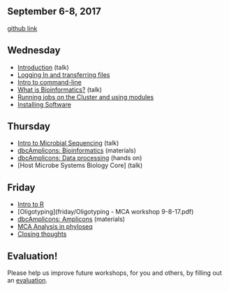 ## September 6-8, 2017

[github link](https://github.com/ucdavis-bioinformatics-training/2017-September-Microbial-Community-Analysis-Workshop)

Wednesday
----------
* [Introduction](wednesday/Introduction.pdf) (talk)
* [Logging In and transferring files](wednesday/logging-in)
* [Intro to command-line](wednesday/command-line-intro)
* [What is Bioinformatics?](wednesday/What_is_Bioinformatics.pdf) (talk)
* [Running jobs on the Cluster and using modules](wednesday/cluster)
* [Installing Software](wednesday/installing_software)


Thursday
----------

* [Intro to Microbial Sequencing](wednesday/Intro2MCSequencing.pdf) (talk)
* [dbcAmplicons: Bioinformatics](thursday/dbcAmplicons_Bioinformatics.pdf) (materials)
* [dbcAmplicons: Data processing](thursday/dbcAmplicons_commands.md) (hands on)
* [Host Microbe Systems Biology Core] (talk)

Friday
----------

* [Intro to R](friday/Intro2R.md)
* [Oligotyping](friday/Oligotyping - MCA workshop 9-8-17.pdf)
* [dbcAmplicons: Amplicons](thursday/dbcAmplicons_Amplicons.pdf) (materials)
* [MCA Analysis in phyloseq](friday/MCA_Workshop_R/phyloseq.md)
* [Closing thoughts](friday/Closing_Thoughts.pdf)

Evaluation!
----------

Please help us improve future workshops, for you and others, by filling out an [evaluation](https://goo.gl/forms/G9OakpfgOtp46Tlq2).
